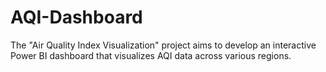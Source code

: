 # AQI-Dashboard
The "Air Quality Index Visualization" project aims to develop an interactive Power BI dashboard that visualizes AQI data across various regions. 
